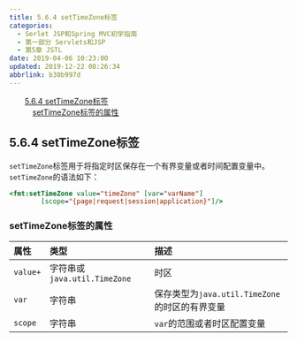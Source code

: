 ```yaml
---
title: 5.6.4 setTimeZone标签
categories: 
  - Serlet JSP和Spring MVC初学指南
  - 第一部分 Servlets和JSP
  - 第5章 JSTL
date: 2019-04-06 10:23:00
updated: 2019-12-22 08:26:34
abbrlink: b30b997d
---
```

<div id='my_toc'><a href="/JavaReadingNotes/b30b997d/#5-6-4-setTimeZone标签" class="header_2">5.6.4 setTimeZone标签</a><br><a href="/JavaReadingNotes/b30b997d/#setTimeZone标签的属性" class="header_3">setTimeZone标签的属性</a><br></div>
<style>.header_1{margin-left: 1em;}.header_2{margin-left: 2em;}.header_3{margin-left: 3em;}.header_4{margin-left: 4em;}.header_5{margin-left: 5em;}.header_6{margin-left: 6em;}</style>
<!--more-->
<script>if (navigator.platform.search('arm')==-1){document.getElementById('my_toc').style.display = 'none';}var e,p = document.getElementsByTagName('p');while (p.length>0) {e = p[0];e.parentElement.removeChild(e);}</script>

<!--end-->
## 5.6.4 setTimeZone标签 ##
`setTimeZone`标签用于将指定时区保存在一个有界变量或者时间配置变量中。`setTimeZone`的语法如下：
```jsp
<fmt:setTimeZone value="timeZone" [var="varName"]
        [scope="{page|request|session|application}"]/>
```
### setTimeZone标签的属性 ###

|属性|类型|描述|
|:---|:---|:---|
|`value+`|字符串或`java.util.TimeZone`|时区|
|`var`|字符串|保存类型为`java.util.TimeZone`的时区的有界变量|
|`scope`|字符串|`var`的范围或者时区配置变量|


